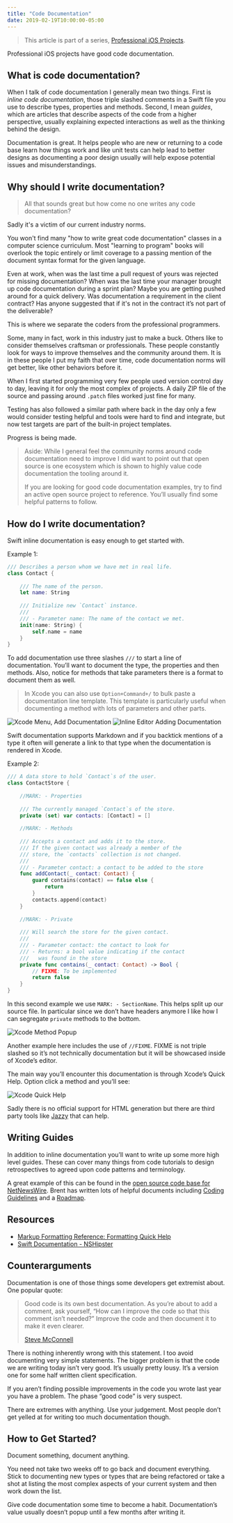 ```yaml
---
title: "Code Documentation"
date: 2019-02-19T10:00:00-05:00
---
```


> This article is part of a series, [Professional iOS Projects](/professional-ios-projects/).

Professional iOS projects have good code documentation.

## What is code documentation?

When I talk of code documentation I generally mean two things. First is _inline code documentation_, those triple slashed comments in a Swift file you use to describe types, properties and methods. Second, I mean _guides_, which are articles that describe aspects of the code from a higher perspective, usually explaining expected interactions as well as the thinking behind the design.

Documentation is great. It helps people who are new or returning to a code base learn how things work and like unit tests can help lead to better designs as documenting a poor design usually will help expose potential issues and misunderstandings.

## Why should I write documentation?

> All that sounds great but how come no one writes any code documentation?   

Sadly it's a victim of our current industry norms.

You won't find many "how to write great code documentation" classes in a computer science curriculum. Most "learning to program" books will overlook the topic entirely or limit coverage to a passing mention of the document syntax format for the given language. 

Even at work, when was the last time a pull request of yours was rejected for missing documentation? When was the last time your manager brought up code documentation during a sprint plan? Maybe you are getting pushed around for a quick delivery. Was documentation a requirement in the client contract? Has anyone suggested that if it's not in the contract it’s not part of the deliverable? 

This is where we separate the coders from the professional programmers. 

Some, many in fact, work in this industry just to make a buck. Others like to consider themselves craftsman or professionals. These people constantly look for ways to improve themselves and the community around them. It is in these people I put my faith that over time, code documentation norms will get better, like other behaviors before it.

When I first started programming very few people used version control day to day, leaving it for only the most complex of projects. A daily ZIP file of the source and passing around `.patch` files worked just fine for many. 

Testing has also followed a similar path where back in the day only a few would consider testing helpful and tools were hard to find and integrate, but now test targets are part of the built-in project templates. 

Progress is being made.

> Aside: While I general feel the community norms around code documentation need to improve I did want to point out that open source is one ecosystem which is shown to highly value code documentation the tooling around it.   
>   
> If you are looking for good code documentation examples, try to find an active open source project to reference. You’ll usually find some helpful patterns to follow.  

## How do I write documentation?

Swift inline documentation is easy enough to get started with.

Example 1:

```swift
/// Describes a person whom we have met in real life.
class Contact {
    
    /// The name of the person.
    let name: String
    
    /// Initialize new `Contact` instance.
    ///
    /// - Parameter name: The name of the contact we met.
    init(name: String) {
        self.name = name
    }
}
```

To add documentation use three slashes `///` to start a line of documentation. You’ll want to document the type, the properties and then methods. Also, notice for methods that take parameters there is a format to document them as well. 

> In Xcode you can also use `Option+Command+/` to bulk paste a documentation line template. This template is particularly useful when documenting a method with lots of parameters and other parts.  

<img src="xcode-menu.png" alt="Xcode Menu, Add Documentation" data-action="zoom" />

<img src="adding-documentation.gif" alt="Inline Editor Adding Documentation" data-action="zoom" />

Swift documentation supports Markdown and if you backtick mentions of a type it often will generate a link to that type when the documentation is rendered in Xcode.

Example 2:

```swift
/// A data store to hold `Contact`s of the user.
class ContactStore {
    
    //MARK: - Properties
    
    /// The currently managed `Contact`s of the store.
    private (set) var contacts: [Contact] = []
    
    //MARK: - Methods
    
    /// Accepts a contact and adds it to the store.
    /// If the given contact was already a member of the 
    /// store, the `contacts` collection is not changed.
    ///
    /// - Parameter contact: a contact to be added to the store
    func addContact(_ contact: Contact) {
        guard contains(contact) == false else {
            return
        }
        contacts.append(contact)
    }
    
    //MARK: - Private
    
    /// Will search the store for the given contact.
    ///
    /// - Parameter contact: the contact to look for
    /// - Returns: a bool value indicating if the contact
    ///   was found in the store
    private func contains(_ contact: Contact) -> Bool {
        // FIXME: To be implemented
        return false
    }
}
```

In this second example we use `MARK: - SectionName`. This helps split up our source file. In particular since we don’t have headers anymore I like how I can segregate `private` methods to the bottom. 

<img src="method-popup.png" alt="Xcode Method Popup" data-action="zoom" />

Another example here includes the use of `//FIXME`. FIXME is not triple slashed so it’s not technically documentation but it will be showcased inside of Xcode’s editor.

The main way you’ll encounter this documentation is through Xcode’s Quick Help. Option click a method and you’ll see:

<img src="quickhelp.png" alt="Xcode Quick Help" data-action="zoom" />

Sadly there is no official support for HTML generation but there are third party tools like [Jazzy](https://github.com/realm/jazzy) that can help.

## Writing Guides
In addition to inline documentation you’ll want to write up some more high level guides. These can cover many things from code tutorials to design retrospectives to agreed upon code patterns and terminology. 

A great example of this can be found in the [open source code base for NetNewsWire](https://github.com/brentsimmons/NetNewsWire/tree/master/Technotes). Brent has written lots of helpful documents including [Coding Guidelines](https://github.com/brentsimmons/NetNewsWire/blob/master/Technotes/CodingGuidelines.md) and a [Roadmap](https://github.com/brentsimmons/NetNewsWire/blob/master/Technotes/Roadmap.md).

## Resources
* [Markup Formatting Reference: Formatting Quick Help](https://developer.apple.com/library/archive/documentation/Xcode/Reference/xcode_markup_formatting_ref/SymbolDocumentation.html#//apple_ref/doc/uid/TP40016497-CH51-SW1)
* [Swift Documentation - NSHipster](https://nshipster.com/swift-documentation/)

## Counterarguments
Documentation is one of those things some developers get extremist about. One popular quote: 

> Good code is its own best documentation. As you’re about to add a comment, ask yourself, “How can I improve the code so that this comment isn’t needed?” Improve the code and then document it to make it even clearer.  
>
> [Steve McConnell](https://www.azquotes.com/author/38834-Steve_McConnell)  

There is nothing inherently wrong with this statement. I too avoid documenting very simple statements. The bigger problem is that the code we are writing today isn’t very good. It’s usually pretty lousy. It’s a version one for some half written client specification. 

If you aren’t finding possible improvements in the code you wrote last year you have a problem. The phase “good code” is very suspect.

There are extremes with anything. Use your judgement. Most people don’t get yelled at for writing too much documentation though.

## How to Get Started?

Document something, document anything. 

You need not take two weeks off to go back and document everything. Stick to documenting new types or types that are being refactored or take a shot at listing the most complex aspects of your current system and then work down the list.

Give code documentation some time to become a habit. Documentation’s value usually doesn’t popup until a few months after writing it.
